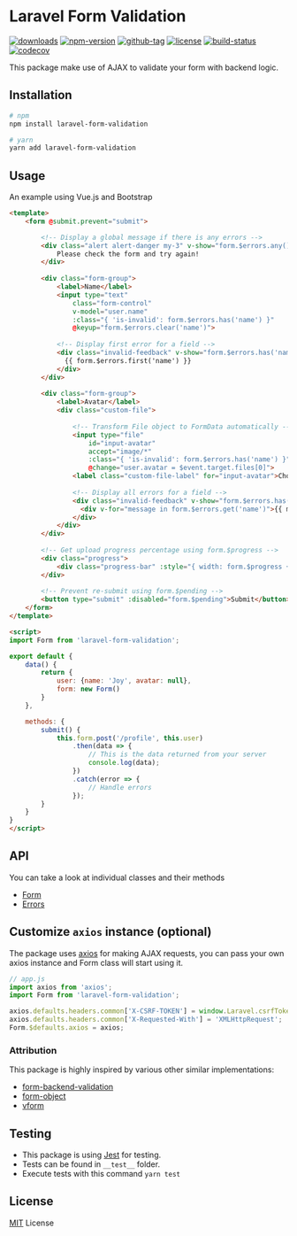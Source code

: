 # Laravel Form Validation

[![downloads](https://badgen.net/npm/dt/laravel-form-validation)](http://npm-stats.com/~packages/laravel-form-validation)
[![npm-version](https://badgen.net/npm/v/laravel-form-validation)](https://www.npmjs.com/package/laravel-form-validation)
[![github-tag](https://badgen.net/github/tag/ankurk91/laravel-form-validation)](https://github.com/ankurk91/laravel-form-validation/)
[![license](https://badgen.net/github/license/ankurk91/laravel-form-validation)](https://yarnpkg.com/en/package/laravel-form-validation)
[![build-status](https://github.com/ankurk91/laravel-form-validation/workflows/.github/workflows/nodejs.yml/badge.svg)](https://github.com/ankurk91/laravel-form-validation/actions)
[![codecov](https://codecov.io/gh/ankurk91/laravel-form-validation/branch/master/graph/badge.svg)](https://codecov.io/gh/ankurk91/laravel-form-validation)

This package make use of AJAX to validate your form with backend logic.

## Installation
```bash
# npm
npm install laravel-form-validation 

# yarn
yarn add laravel-form-validation
```

## Usage
An example using Vue.js and Bootstrap
```html
<template>
    <form @submit.prevent="submit">

        <!-- Display a global message if there is any errors -->
        <div class="alert alert-danger my-3" v-show="form.$errors.any()">
            Please check the form and try again!
        </div>
        
        <div class="form-group">
            <label>Name</label>
            <input type="text" 
                class="form-control" 
                v-model="user.name" 
                :class="{ 'is-invalid': form.$errors.has('name') }"
                @keyup="form.$errors.clear('name')">
            
            <!-- Display first error for a field -->
            <div class="invalid-feedback" v-show="form.$errors.has('name')">
              {{ form.$errors.first('name') }}
            </div>
        </div>
        
        <div class="form-group">
            <label>Avatar</label>
            <div class="custom-file">
                
                <!-- Transform File object to FormData automatically -->
                <input type="file"                                       
                    id="input-avatar" 
                    accept="image/*"
                    :class="{ 'is-invalid': form.$errors.has('name') }"
                    @change="user.avatar = $event.target.files[0]">
                <label class="custom-file-label" for="input-avatar">Choose image...</label>
                
                <!-- Display all errors for a field -->
                <div class="invalid-feedback" v-show="form.$errors.has('avatar')">
                  <div v-for="message in form.$errors.get('name')">{{ message }}</div>
                </div>
            </div>
        </div>
        
        <!-- Get upload progress percentage using form.$progress -->
        <div class="progress">
            <div class="progress-bar" :style="{ width: form.$progress + '%' }">{{ form.$progress }}%</div>
        </div>    
        
        <!-- Prevent re-submit using form.$pending -->
        <button type="submit" :disabled="form.$pending">Submit</button>
    </form>
</template>

<script>
import Form from 'laravel-form-validation';

export default {
    data() {
        return {
            user: {name: 'Joy', avatar: null},
            form: new Form()
        }
    },

    methods: {
        submit() {
            this.form.post('/profile', this.user)
                .then(data => {
                    // This is the data returned from your server
                    console.log(data);
                })
                .catch(error => {
                    // Handle errors
                });
        }
    }
}
</script>
```

## API
You can take a look at individual classes and their methods
* [Form](./src/Form.js)
* [Errors](./src/Errors.js)

## Customize `axios` instance (optional)
The package uses [axios](https://github.com/axios/axios) for making AJAX requests, 
you can pass your own axios instance and Form class will start using it.
```js
// app.js
import axios from 'axios';
import Form from 'laravel-form-validation';

axios.defaults.headers.common['X-CSRF-TOKEN'] = window.Laravel.csrfToken;
axios.defaults.headers.common['X-Requested-With'] = 'XMLHttpRequest';
Form.$defaults.axios = axios;
```

### Attribution
This package is highly inspired by various other similar implementations:
* [form-backend-validation](https://github.com/spatie/form-backend-validation)
* [form-object](https://github.com/sahibalejandro/form-object)
* [vform](https://github.com/cretueusebiu/vform)

## Testing
* This package is using [Jest](https://github.com/facebook/jest) for testing.
* Tests can be found in `__test__` folder.
* Execute tests with this command `yarn test`

## License
[MIT](LICENSE.txt) License
